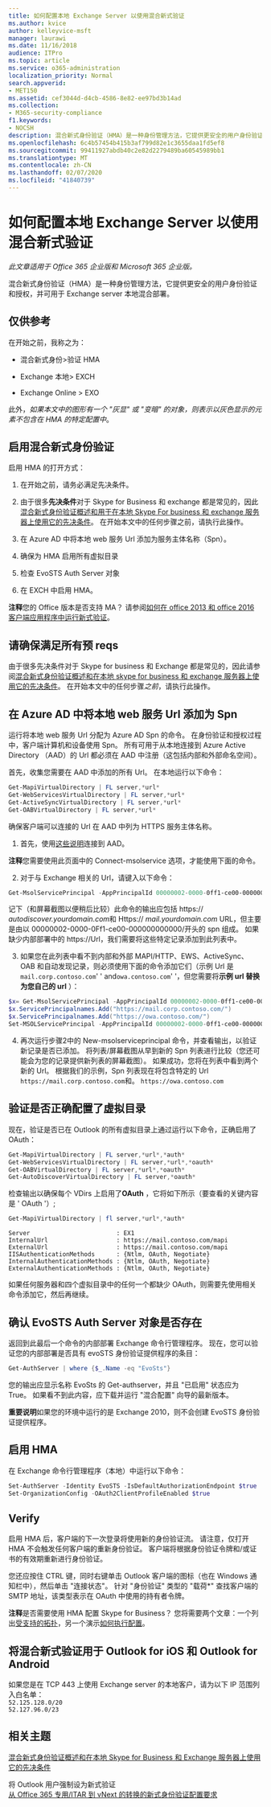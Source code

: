 ```yaml
---
title: 如何配置本地 Exchange Server 以使用混合新式验证
ms.author: kvice
author: kelleyvice-msft
manager: laurawi
ms.date: 11/16/2018
audience: ITPro
ms.topic: article
ms.service: o365-administration
localization_priority: Normal
search.appverid:
- MET150
ms.assetid: cef3044d-d4cb-4586-8e82-ee97bd3b14ad
ms.collection:
- M365-security-compliance
f1.keywords:
- NOCSH
description: 混合新式身份验证（HMA）是一种身份管理方法，它提供更安全的用户身份验证和授权，并可用于 Exchange server 本地混合部署。
ms.openlocfilehash: 6c4b57454b415b3af799d82e1c3655daa1fd5ef8
ms.sourcegitcommit: 99411927abdb40c2e82d2279489ba60545989bb1
ms.translationtype: MT
ms.contentlocale: zh-CN
ms.lasthandoff: 02/07/2020
ms.locfileid: "41840739"
---
```

# <a name="how-to-configure-exchange-server-on-premises-to-use-hybrid-modern-authentication"></a>如何配置本地 Exchange Server 以使用混合新式验证

*此文章适用于 Office 365 企业版和 Microsoft 365 企业版。*

混合新式身份验证（HMA）是一种身份管理方法，它提供更安全的用户身份验证和授权，并可用于 Exchange server 本地混合部署。
  
## <a name="fyi"></a>仅供参考

在开始之前，我称之为：
  
- 混合新式身份\>验证 HMA
    
- Exchange 本地\> EXCH
    
- Exchange Online \> EXO
    
此外，*如果本文中的图形有一个 "灰显" 或 "变暗" 的对象，则表示以灰色显示的元素不包含在 HMA 的特定配置中*。 
  
## <a name="enabling-hybrid-modern-authentication"></a>启用混合新式身份验证

启用 HMA 的打开方式：
  
1. 在开始之前，请务必满足先决条件。
    
1. 由于很多**先决条件**对于 Skype for Business 和 exchange 都是常见的，因此[混合新式身份验证概述和用于在本地 Skype For business 和 exchange 服务器上使用它的先决条件](hybrid-modern-auth-overview.md)。 在开始本文中的任何步骤之前，请执行此操作。
    
2. 在 Azure AD 中将本地 web 服务 Url 添加为服务主体名称（Spn）。
    
3. 确保为 HMA 启用所有虚拟目录
    
4. 检查 EvoSTS Auth Server 对象
    
5. 在 EXCH 中启用 HMA。
    
 **注释**您的 Office 版本是否支持 MA？ 请参阅[如何在 office 2013 和 office 2016 客户端应用程序中运行新式验证](modern-auth-for-office-2013-and-2016.md)。
  
## <a name="make-sure-you-meet-all-the-pre-reqs"></a>请确保满足所有预 reqs

由于很多先决条件对于 Skype for business 和 Exchange 都是常见的，因此请参阅[混合新式身份验证概述和在本地 skype for business 和 exchange 服务器上使用它的先决条件](hybrid-modern-auth-overview.md)。 在开始本文中的任何步骤*之前*，请执行此操作。 
  
## <a name="add-on-premises-web-service-urls-as-spns-in-azure-ad"></a>在 Azure AD 中将本地 web 服务 Url 添加为 Spn

运行将本地 web 服务 Url 分配为 Azure AD Spn 的命令。 在身份验证和授权过程中，客户端计算机和设备使用 Spn。 所有可用于从本地连接到 Azure Active Directory （AAD）的 Url 都必须在 AAD 中注册（这包括内部和外部命名空间）。
  
首先，收集您需要在 AAD 中添加的所有 Url。 在本地运行以下命令：
  
```powershell
Get-MapiVirtualDirectory | FL server,*url*
Get-WebServicesVirtualDirectory | FL server,*url*
Get-ActiveSyncVirtualDirectory | FL server,*url*
Get-OABVirtualDirectory | FL server,*url*
```
    
确保客户端可以连接的 Url 在 AAD 中列为 HTTPS 服务主体名称。
  
1. 首先，使用[这些说明](https://docs.microsoft.com/office365/enterprise/powershell/connect-to-office-365-powershell)连接到 AAD。 

 **注释**您需要使用此页面中的 Connect-msolservice 选项，才能使用下面的命令。 
    
2. 对于与 Exchange 相关的 Url，请键入以下命令：
    
```powershell
Get-MsolServicePrincipal -AppPrincipalId 00000002-0000-0ff1-ce00-000000000000 | select -ExpandProperty ServicePrincipalNames
```

记下（和屏幕截图以便稍后比较）此命令的输出应包括 https:// *autodiscover.yourdomain.com*和 Https:// *mail.yourdomain.com* URL，但主要是由以 00000002-0000-0Ff1-ce00-000000000000/开头的 spn 组成。 如果缺少内部部署中的 https://Url，我们需要将这些特定记录添加到此列表中。 
  
3. 如果您在此列表中看不到内部和外部 MAPI/HTTP、EWS、ActiveSync、OAB 和自动发现记录，则必须使用下面的命令添加它们（示例 Url 是`mail.corp.contoso.com`' ' and`owa.contoso.com`' '，但您需要将**示例 url 替换为您自己的 url** ）： <br/>
```powershell
$x= Get-MsolServicePrincipal -AppPrincipalId 00000002-0000-0ff1-ce00-000000000000   
$x.ServicePrincipalnames.Add("https://mail.corp.contoso.com/")
$x.ServicePrincipalnames.Add("https://owa.contoso.com/")
Set-MSOLServicePrincipal -AppPrincipalId 00000002-0000-0ff1-ce00-000000000000 -ServicePrincipalNames $x.ServicePrincipalNames
```
 
4. 再次运行步骤2中的 New-msolserviceprincipal 命令，并查看输出，以验证新记录是否已添加。 将列表/屏幕截图从早到新的 Spn 列表进行比较（您还可能会为您的记录提供新列表的屏幕截图）。 如果成功，您将在列表中看到两个新的 Url。 根据我们的示例，Spn 列表现在将包含特定的 Url `https://mail.corp.contoso.com`和。 `https://owa.contoso.com` 
  
## <a name="verify-virtual-directories-are-properly-configured"></a>验证是否正确配置了虚拟目录

现在，验证是否已在 Outlook 的所有虚拟目录上通过运行以下命令，正确启用了 OAuth：

```powershell
Get-MapiVirtualDirectory | FL server,*url*,*auth* 
Get-WebServicesVirtualDirectory | FL server,*url*,*oauth*
Get-OABVirtualDirectory | FL server,*url*,*oauth*
Get-AutoDiscoverVirtualDirectory | FL server,*oauth*
```

检查输出以确保每个 VDirs 上启用了**OAuth** ，它将如下所示（要查看的关键内容是 ' OAuth '）; 

```powershell
Get-MapiVirtualDirectory | fl server,*url*,*auth*
```

```
Server                        : EX1
InternalUrl                   : https://mail.contoso.com/mapi
ExternalUrl                   : https://mail.contoso.com/mapi
IISAuthenticationMethods      : {Ntlm, OAuth, Negotiate}
InternalAuthenticationMethods : {Ntlm, OAuth, Negotiate}
ExternalAuthenticationMethods : {Ntlm, OAuth, Negotiate}
```
  
如果任何服务器和四个虚拟目录中的任何一个都缺少 OAuth，则需要先使用相关命令添加它，然后再继续。
  
## <a name="confirm-the-evosts-auth-server-object-is-present"></a>确认 EvoSTS Auth Server 对象是否存在

返回到此最后一个命令的内部部署 Exchange 命令行管理程序。 现在，您可以验证您的内部部署是否具有 evoSTS 身份验证提供程序的条目：
  
```powershell
Get-AuthServer | where {$_.Name -eq "EvoSts"}
```

您的输出应显示名称 EvoSts 的 Get-authserver，并且 "已启用" 状态应为 True。 如果看不到此内容，应下载并运行 "混合配置" 向导的最新版本。
  
 **重要说明**如果您的环境中运行的是 Exchange 2010，则不会创建 EvoSTS 身份验证提供程序。 
  
## <a name="enable-hma"></a>启用 HMA

在 Exchange 命令行管理程序（本地）中运行以下命令：

```powershell
Set-AuthServer -Identity EvoSTS -IsDefaultAuthorizationEndpoint $true  
Set-OrganizationConfig -OAuth2ClientProfileEnabled $true
```
    
## <a name="verify"></a>Verify

启用 HMA 后，客户端的下一次登录将使用新的身份验证流。 请注意，仅打开 HMA 不会触发任何客户端的重新身份验证。 客户端将根据身份验证令牌和/或证书的有效期重新进行身份验证。
  
您还应按住 CTRL 键，同时右键单击 Outlook 客户端的图标（也在 Windows 通知栏中），然后单击 "连接状态"。 针对 "身份验证" 类型的 "载荷\*" 查找客户端的 SMTP 地址，该类型表示在 OAuth 中使用的持有者令牌。
  
 **注释**是否需要使用 HMA 配置 Skype for Business？ 您将需要两个文章：一个列出[受支持的拓扑](https://docs.microsoft.com/skypeforbusiness/plan-your-deployment/modern-authentication/topologies-supported)，另一个演示[如何执行配置](configure-skype-for-business-for-hybrid-modern-authentication.md)。
 
## <a name="using-hybrid-modern-authentication-with-outlook-for-ios-and-android"></a>将混合新式验证用于 Outlook for iOS 和 Outlook for Android

如果您是在 TCP 443 上使用 Exchange server 的本地客户，请为以下 IP 范围列入白名单： <BR> ```52.125.128.0/20``` <BR> ```52.127.96.0/23``` <BR> 
  

## <a name="related-topics"></a>相关主题

[混合新式身份验证概述和在本地 Skype for Business 和 Exchange 服务器上使用它的先决条件](hybrid-modern-auth-overview.md) 
  
将 Outlook 用户强制设为新式验证  
[从 Office 365 专用/ITAR 到 vNext 的转换的新式身份验证配置要求](modern-authentication-configuration.md)
